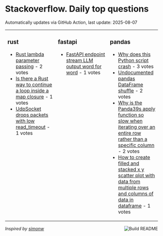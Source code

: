 # Stackoverflow. Daily top questions 

Automatically updates via GitHub Action, last update: <!-- date starts -->2025-08-07<!-- date ends -->


<table><tr><td valign="top" width="33%">

### rust
<!-- rust starts -->
* [Rust lambda parameter passing](https://stackoverflow.com/questions/79728482/rust-lambda-parameter-passing) - 2 votes
* [Is there a Rust way to continue a loop inside a map closure](https://stackoverflow.com/questions/79728628/is-there-a-rust-way-to-continue-a-loop-inside-a-map-closure) - 1 votes
* [UdpSocket drops packets with low read_timeout](https://stackoverflow.com/questions/79728527/udpsocket-drops-packets-with-low-read-timeout) - 1 votes
<!-- rust ends -->
</td><td valign="top" width="34%">


### fastapi
<!-- fastapi starts -->
* [FastAPI endpoint stream LLM output word for word](https://stackoverflow.com/questions/79726988/fastapi-endpoint-stream-llm-output-word-for-word) - 1 votes
<!-- fastapi ends -->
</td><td valign="top" width="34%">


### pandas
<!-- pandas starts -->
* [Why does this Python script crash](https://stackoverflow.com/questions/79727783/why-does-this-python-script-crash) - 3 votes
* [Undocumented pandas DataFrame shuffle](https://stackoverflow.com/questions/79728399/undocumented-pandas-dataframe-shuffle) - 2 votes
* [Why is the Panda39s apply function so slow when iterating over an entire row rather than a specific column](https://stackoverflow.com/questions/79729107/why-is-the-pandas-apply-function-so-slow-when-iterating-over-an-entire-row-rat) - 2 votes
* [How to create filled and stacked x y scatter plot with data from multiple rows and columns of data in dataframe](https://stackoverflow.com/questions/79728019/how-to-create-filled-and-stacked-x-y-scatter-plot-with-data-from-multiple-rows-a) - 1 votes
<!-- pandas ends -->
</td></tr></table>

<a href="https://github.com/hp0404/hp0404/actions"><img src="https://github.com/hp0404/hp0404/workflows/Build%20README/badge.svg" align="right" alt="Build README"></a> <p>*Inspired by  [simonw](https://github.com/simonw/simonw)*</p>
